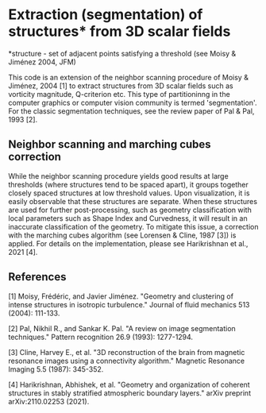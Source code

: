 # Extraction (segmentation) of structures* from 3D scalar fields

*structure - set of adjacent points satisfying a threshold (see Moisy & Jiménez 2004, JFM)

This code is an extension of the neighbor scanning procedure of Moisy & Jiménez, 2004 [1] to extract structures from 3D scalar fields such as vorticity magnitude, Q-criterion etc. This type of partitioninng in the computer graphics or computer vision community is termed 'segmentation'. For the classic segmentation techniques, see the review paper of Pal & Pal, 1993 [2].

## Neighbor scanning and marching cubes correction

While the neighbor scanning procedure yields good results at large thresholds (where structures tend to be spaced apart), it groups together closely spaced structures at low threshold values. Upon visualization, it is easily observable that these structures are separate. When these structures are used for further post-processing, such as geometry classification with local parameters such as Shape Index and Curvedness, it will result in an inaccurate classification of the geometry. To mitigate this issue, a correction with the marching cubes algorithm (see Lorensen & Cline, 1987 [3]) is applied. For details on the implementation, please see Harikrishnan et al., 2021 [4].

## References

[1] Moisy, Frédéric, and Javier Jiménez. "Geometry and clustering of intense structures in isotropic turbulence." Journal of fluid mechanics 513 (2004): 111-133.

[2] Pal, Nikhil R., and Sankar K. Pal. "A review on image segmentation techniques." Pattern recognition 26.9 (1993): 1277-1294.

[3] Cline, Harvey E., et al. "3D reconstruction of the brain from magnetic resonance images using a connectivity algorithm." Magnetic Resonance Imaging 5.5 (1987): 345-352.

[4] Harikrishnan, Abhishek, et al. "Geometry and organization of coherent structures in stably stratified atmospheric boundary layers." arXiv preprint arXiv:2110.02253 (2021).
